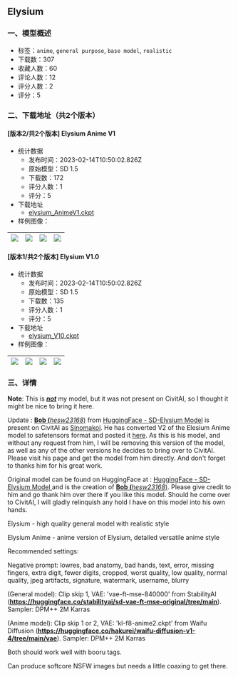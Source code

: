 ## Elysium
### 一、模型概述

- 标签：`anime`, `general purpose`, `base model`, `realistic`
- 下载数：307
- 收藏人数：60
- 评论人数：12
- 评分人数：2
- 评分：5

### 二、下载地址（共2个版本）

#### [版本2/共2个版本] Elysium Anime V1

- 统计数据
  - 发布时间：2023-02-14T10:50:02.826Z
  - 原始模型：SD 1.5
  - 下载数：172
  - 评分人数：1
  - 评分：5
- 下载地址
  - [elysium_AnimeV1.ckpt](https://civitai.com/api/download/models/9294)
- 样例图像：

| <img src="https://image.civitai.com/xG1nkqKTMzGDvpLrqFT7WA/ed62d98d-28cb-496f-07e9-0ecc6e55a200/width=450/89076.jpeg" /> | <img src="https://image.civitai.com/xG1nkqKTMzGDvpLrqFT7WA/2076ff5c-83db-4972-1e2f-d9947e517d00/width=450/89085.jpeg" /> | <img src="https://image.civitai.com/xG1nkqKTMzGDvpLrqFT7WA/94a8aa26-62d8-451c-12c3-e0c5592d4300/width=450/89074.jpeg" /> | <img src="https://image.civitai.com/xG1nkqKTMzGDvpLrqFT7WA/94a10571-b43b-4aff-0361-d39b5edfd100/width=450/89081.jpeg" /> |
| ---- | ---- | ---- | ---- |

#### [版本1/共2个版本] Elysium V1.0

- 统计数据
  - 发布时间：2023-02-14T10:50:02.826Z
  - 原始模型：SD 1.5
  - 下载数：135
  - 评分人数：1
  - 评分：5
- 下载地址
  - [elysium_V10.ckpt](https://civitai.com/api/download/models/9255)
- 样例图像：

| <img src="https://image.civitai.com/xG1nkqKTMzGDvpLrqFT7WA/3b220fe6-9a49-4594-292f-87094d18bf00/width=450/88650.jpeg" /> | <img src="https://image.civitai.com/xG1nkqKTMzGDvpLrqFT7WA/66de326c-ca85-4d83-4c61-4057ee9d5100/width=450/88669.jpeg" /> | <img src="https://image.civitai.com/xG1nkqKTMzGDvpLrqFT7WA/00225bd4-d443-4262-517d-1861f11ff800/width=450/88668.jpeg" /> | <img src="https://image.civitai.com/xG1nkqKTMzGDvpLrqFT7WA/6127d9b2-e21a-44ec-10ee-a47f631e1a00/width=450/88667.jpeg" /> |
| ---- | ---- | ---- | ---- |


### 三、详情
<p><strong>Note</strong>: This is <strong><em><u>not</u></em></strong> my model, but it was not present on CivitAI, so I thought it might be nice to bring it here.</p><p>Update : <strong><u>Bob (</u></strong><em><u>hesw23168</u></em><u>)</u> from <a target="_blank" rel="ugc" href="https://huggingface.co/hesw23168/SD-Elysium-Model">HuggingFace - SD-Elysium Model</a> is present on CivitAI as <a rel="ugc" href="https://civitai.com/user/shinomakoi">Sinomakoi</a>. He has converted V2 of the Elesium Anime model to safetensors format and posted it <a rel="ugc" href="https://civitai.com/models/8602/elysium-anime">here</a>. As this is his model, and without any request from him, I will be removing this version of the model, as well as any of the other versions he decides to bring over to CivitAI. Please visit his page and get the model from him directly. And don't forget to thanks him for his great work.</p><p>Original model can be found on HuggingFace at : <a target="_blank" rel="ugc" href="https://huggingface.co/hesw23168/SD-Elysium-Model">HuggingFace - SD-Elysium Model </a>and is the creation of <strong><u>Bob (</u></strong><em><u>hesw23168</u></em><u>)</u>. Please give credit to him and go thank him over there if you like this model. Should he come over to CivitAI, I will gladly relinquish any hold I have on this model into his own hands.</p><p></p><p></p><p>Elysium - high quality general model with realistic style</p><p>Elysium Anime - anime version of Elysium, detailed versatile anime style</p><p>Recommended settings:</p><p>Negative prompt: lowres, bad anatomy, bad hands, text, error, missing fingers, extra digit, fewer digits, cropped, worst quality, low quality, normal quality, jpeg artifacts, signature, watermark, username, blurry</p><p>(General model): Clip skip 1, VAE: 'vae-ft-mse-840000' from StabilityAI (<a target="_blank" rel="ugc" href="https://huggingface.co/stabilityai/sd-vae-ft-mse-original/tree/main"><strong><u>https://huggingface.co/stabilityai/sd-vae-ft-mse-original/tree/main</u></strong></a>). Sampler: DPM++ 2M Karras</p><p>(Anime model): Clip skip 1 or 2, VAE: 'kl-f8-anime2.ckpt' from Waifu Diffusion (<a target="_blank" rel="ugc" href="https://huggingface.co/hakurei/waifu-diffusion-v1-4/tree/main/vae"><strong><u>https://huggingface.co/hakurei/waifu-diffusion-v1-4/tree/main/vae</u></strong></a>). Sampler: DPM++ 2M Karras</p><p>Both should work well with booru tags.</p><p>Can produce softcore NSFW images but needs a little coaxing to get there.</p><p></p>